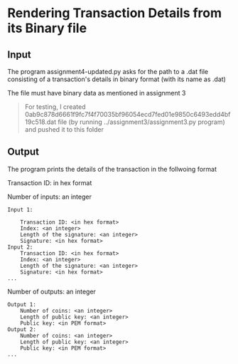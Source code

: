 # Rendering Transaction Details from its Binary file

## Input
The program assignment4-updated.py asks for the path to a .dat file consisting of a transaction's details in binary format (with its name as <transaction ID in hex format>.dat)

The file must have binary data as mentioned in assignment 3 

> For testing, I created 0ab9c878d6661f9fc7f4f70035bf96054ecd7fed01e9850c6493edd4bf19c518.dat file (by running ../assignment3/assignment3.py program) and pushed it to this folder

## Output

The program prints the details of the transaction in the follwoing format

Transaction ID: in hex format

Number of inputs: an integer

    Input 1:
    
        Transaction ID: <in hex format>
        Index: <an integer>
        Length of the signature: <an integer>
        Signature: <in hex format>
    Input 2:
        Transaction ID: <in hex format>
        Index: <an integer>
        Length of the signature: <an integer>
        Signature: <in hex format>
    ...
Number of outputs: an integer

    Output 1:
        Number of coins: <an integer>
        Length of public key: <an integer>
        Public key: <in PEM format>
    Output 2:
        Number of coins: <an integer>
        Length of public key: <an integer>
        Public key: <in PEM format>
    ...
